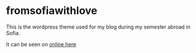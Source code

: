 fromsofiawithlove
=================

This is the wordpress theme used for my blog during my semester abroad in Sofia.

It can be seen on [online here](fromsofiawithlove.zz.mu)
